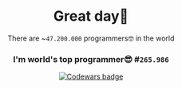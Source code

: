 <div align="center">

# Great day👋 

There are ~`47.200.000` programmers🤓 in the world

### I'm world's top programmer😎 #`265.986`

<a class="header-badge" target="_blank" href="https://www.codewars.com/users/Trifonix"><img alt="Codewars badge" src="https://www.codewars.com/users/Trifonix/badges/large"></a>

</div>
